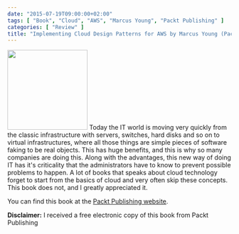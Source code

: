 ```yaml
---
date: "2015-07-19T09:00:00+02:00"
tags: [ "Book", "Cloud", "AWS", "Marcus Young", "Packt Publishing" ]
categories: [ "Review" ]
title: "Implementing Cloud Design Patterns for AWS by Marcus Young (Packt Publishing)"
---
```

<img class="alignleft" alt="" src="https://d255esdrn735hr.cloudfront.net/sites/default/files/imagecache/ppv4_main_book_cover/7340OT.jpg" width="180" />
Today the IT world is moving very quickly from the classic infrastructure with servers, switches, hard disks and so on to virtual infrastructures, where all those things are simple pieces of software faking to be real objects.
This has huge benefits, and this is why so many companies are doing this. Along with the advantages, this new way of doing IT has it's criticality that the administrators have to know to prevent possible problems to happen.
A lot of books that speaks about cloud technology forget to start from the basics of cloud and very often skip these concepts.
This book does not, and I greatly appreciated it.

You can find this book at the [Packt Publishing website](https://www.packtpub.com/web-development/implementing-cloud-design-patterns-aws).

**Disclaimer:** I received a free electronic copy of this book from Packt Publishing

